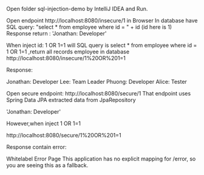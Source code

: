 Open folder sql-injection-demo by IntelliJ IDEA and Run.

Open endpoint http://localhost:8080/insecure/1 in Browser
In database have SQL query: "select * from employee where id = " + id (id here is 1)
Response return : 'Jonathan: Developer'

When inject id: 1 OR 1=1 will SQL query is select * from employee where id = 1 OR 1=1 ,return all records employee in database
http://localhost:8080/insecure/1%20OR%201=1

Response:

Jonathan: Developer
Lee: Team Leader
Phuong: Developer
Alice: Tester

Open secure endpoint: http://localhost:8080/secure/1
That endpoint uses Spring Data JPA extracted data from JpaRepository

'Jonathan: Developer'

However,when inject 1 OR 1=1

http://localhost:8080/secure/1%20OR%201=1

Response contain error:

Whitelabel Error Page
This application has no explicit mapping for /error, so you are seeing this as a fallback.
